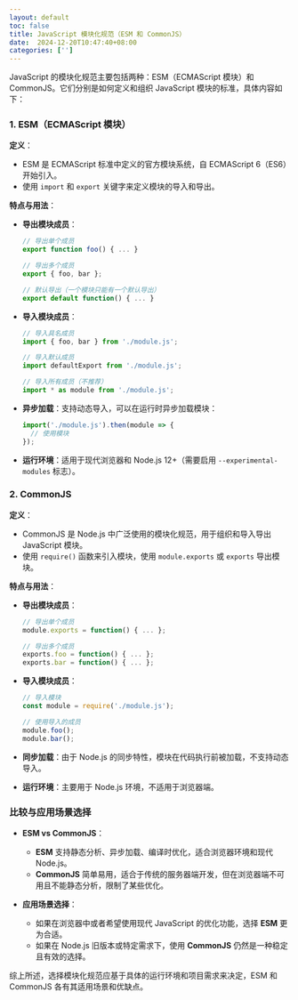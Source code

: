 ```yaml
---
layout: default
toc: false
title: JavaScript 模块化规范（ESM 和 CommonJS）
date:  2024-12-20T10:47:40+08:00
categories: ['']
---
```

 
JavaScript 的模块化规范主要包括两种：ESM（ECMAScript 模块）和 CommonJS。它们分别是如何定义和组织 JavaScript 模块的标准，具体内容如下：

<!--more-->

### 1. ESM（ECMAScript 模块）

**定义**：
- ESM 是 ECMAScript 标准中定义的官方模块系统，自 ECMAScript 6（ES6）开始引入。
- 使用 `import` 和 `export` 关键字来定义模块的导入和导出。

**特点与用法**：
- **导出模块成员**：
  ```javascript
  // 导出单个成员
  export function foo() { ... }

  // 导出多个成员
  export { foo, bar };

  // 默认导出（一个模块只能有一个默认导出）
  export default function() { ... }
  ```

- **导入模块成员**：
  ```javascript
  // 导入具名成员
  import { foo, bar } from './module.js';

  // 导入默认成员
  import defaultExport from './module.js';

  // 导入所有成员（不推荐）
  import * as module from './module.js';
  ```

- **异步加载**：支持动态导入，可以在运行时异步加载模块：
  ```javascript
  import('./module.js').then(module => {
    // 使用模块
  });
  ```

- **运行环境**：适用于现代浏览器和 Node.js 12+（需要启用 `--experimental-modules` 标志）。

### 2. CommonJS

**定义**：
- CommonJS 是 Node.js 中广泛使用的模块化规范，用于组织和导入导出 JavaScript 模块。
- 使用 `require()` 函数来引入模块，使用 `module.exports` 或 `exports` 导出模块。

**特点与用法**：
- **导出模块成员**：
  ```javascript
  // 导出单个成员
  module.exports = function() { ... };

  // 导出多个成员
  exports.foo = function() { ... };
  exports.bar = function() { ... };
  ```

- **导入模块成员**：
  ```javascript
  // 导入模块
  const module = require('./module.js');

  // 使用导入的成员
  module.foo();
  module.bar();
  ```

- **同步加载**：由于 Node.js 的同步特性，模块在代码执行前被加载，不支持动态导入。

- **运行环境**：主要用于 Node.js 环境，不适用于浏览器端。

### 比较与应用场景选择

- **ESM vs CommonJS**：
  - **ESM** 支持静态分析、异步加载、编译时优化，适合浏览器环境和现代 Node.js。
  - **CommonJS** 简单易用，适合于传统的服务器端开发，但在浏览器端不可用且不能静态分析，限制了某些优化。

- **应用场景选择**：
  - 如果在浏览器中或者希望使用现代 JavaScript 的优化功能，选择 **ESM** 更为合适。
  - 如果在 Node.js 旧版本或特定需求下，使用 **CommonJS** 仍然是一种稳定且有效的选择。

综上所述，选择模块化规范应基于具体的运行环境和项目需求来决定，ESM 和 CommonJS 各有其适用场景和优缺点。